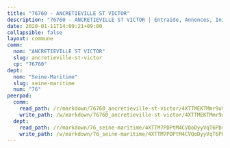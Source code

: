 ```yaml
---
title: "76760 - ANCRETIEVILLE ST VICTOR"
description: "76760 - ANCRETIEVILLE ST VICTOR | Entraide, Annonces, Initiatives"
date: 2020-01-11T14:09:21+09:00
collapsible: false
layout: commune
comm:
  nom: "ANCRETIEVILLE ST VICTOR"
  slug: ancretieville-st-victor
  cp: "76760"
dept:
  nom: "Seine-Maritime"
  slug: seine-maritime
  num: "76"
peerpad:
  comm:
    read_path: /r/markdown/76760_ancretieville-st-victor/4XTTMEKTMmr9uVYpHLFim8zbPQ1cQC2i6ftX2DSBe7CSCArLj
    write_path: /w/markdown/76760_ancretieville-st-victor/4XTTMEKTMmr9uVYpHLFim8zbPQ1cQC2i6ftX2DSBe7CSCArLj-K3TgTiLXCBc2WRDPDYSQpSa6ux95BJo5yLRGQtuX5ujCguegwSz72T5Q4EDXkAtGoWqenTxWug5cK5zZbdCEMXV1e6BgqGR7iZaQt3XRCSG1U1UC7pDS7nx8EHziQw9D2M1U4MZV
  dept:
    read_path: /r/markdown/76_seine-maritime/4XTTM7PDPtM4CVQoDyyVqT6Pbvj1SVtndpXJdTDsc7xwdMTdt
    write_path: /w/markdown/76_seine-maritime/4XTTM7PDPtM4CVQoDyyVqT6Pbvj1SVtndpXJdTDsc7xwdMTdt-K3TgUmo7Qwp8ZQz8qKFjC8WCY27ypEpX2c8BXeSV9rrPY1zRZn2SrYwkBXF8VnHkcepiXsccFfKHYuT2JNgSMXxLRaUGRu6o5B3BB15nZxEho97cTz3yC4eRTX4hZM1hcyAZrn8r
---
```


